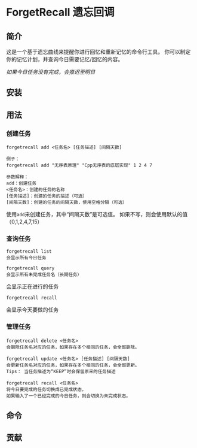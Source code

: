 # ForgetRecall 遗忘回调
## 简介
这是一个基于遗忘曲线来提醒你进行回忆和重新记忆的命令行工具。
你可以制定你的记忆计划，并查询今日需要记忆/回忆的内容。

_如果今日任务没有完成，会推迟至明日_

## 安装

## 用法
### 创建任务
```shell
forgetrecall add <任务名> [任务描述] [间隔天数]

例子：
forgetrecall add "无序表原理" "Cpp无序表的底层实现" 1 2 4 7

参数解释：
add：创建任务
<任务名>：创建的任务的名称
[任务描述]：创建的任务的描述（可选）
[间隔天数]：创建的任务的间隔天数，使用空格分隔（可选）
```
使用`add`来创建任务，其中“间隔天数”是可选值。
如果不写，则会使用默认的值（0,1,2,4,7,15）

### 查询任务
```shell
forgetrecall list
会显示所有今日任务

forgetrecall query
会显示所有未完成任务名（长期任务）
```
会显示正在进行的任务

```shell
forgetrecall recall
```
会显示今天要做的任务

### 管理任务
```shell
forgetrecall delete <任务名>
会删除任务名对应的任务，如果存在多个相同的任务，会全部删除。

forgetrecall update <任务名> [任务描述] [间隔天数]
会更新任务名对应的任务，如果存在多个相同的任务，会全部更新。
Tips： 当任务描述为“KEEP”时会保留原来的任务描述

forgetrecall recall <任务名>
将今日要完成的任务切换成已完成状态，
如果输入了一个已经完成的今日任务，则会切换为未完成状态。

```

## 命令

## 贡献